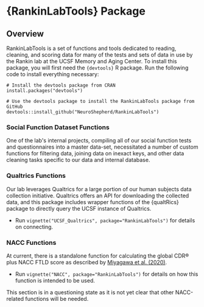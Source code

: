 
# {RankinLabTools} Package
## Overview

RankinLabTools is a set of functions and tools dedicated to reading, cleaning, and scoring data for many of the tests and sets of data in use by the Rankin lab at the UCSF Memory and Aging Center. To install this package, you will first need the `{devtools}` R package. Run the following code to install everything necessary:

```
# Install the devtools package from CRAN
install.packages("devtools")

# Use the devtools package to install the RankinLabTools package from GitHub
devtools::install_github("NeuroShepherd/RankinLabTools")
```


### Social Function Dataset Functions

One of the lab's internal projects, compiling all of our social function tests and questionnaires into a master data-set, necessitated a number of custom functions for filtering data, joining data on inexact keys, and other data cleaning tasks specific to our data and internal database. 


### Qualtrics Functions

Our lab leverages Qualtrics for a large portion of our human subjects data collection initiative. Qualtrics offers an API for downloading the collected data, and this package includes wrapper functions of the {qualtRics} package to directly query the UCSF instance of Qualtrics. 

* Run `vignette("UCSF_Qualtrics", package="RankinLabTools")` for details on connecting.


### NACC Functions

At current, there is a standalone function for calculating the global CDR&#174; plus NACC FTLD score as described by [Miyagawa et al. (2020)](./publications/alz.12033.pdf). 

* Run `vignette("NACC", package="RankinLabTools")` for details on how this function is intended to be used.

This section is in a questioning state as it is not yet clear that other NACC-related functions will be needed.

